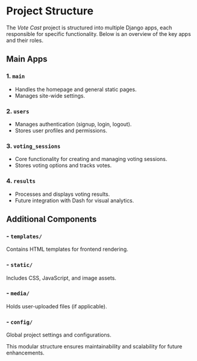 # Project Structure

The *Vote Cast* project is structured into multiple Django apps, each responsible for specific functionality. Below is an overview of the key apps and their roles.

## Main Apps

### 1. `main`
- Handles the homepage and general static pages.
- Manages site-wide settings.

### 2. `users`
- Manages authentication (signup, login, logout).
- Stores user profiles and permissions.

### 3. `voting_sessions`
- Core functionality for creating and managing voting sessions.
- Stores voting options and tracks votes.

### 4. `results`
- Processes and displays voting results.
- Future integration with Dash for visual analytics.

## Additional Components

### - `templates/`
Contains HTML templates for frontend rendering.

### - `static/`
Includes CSS, JavaScript, and image assets.

### - `media/`
Holds user-uploaded files (if applicable).

### - `config/`
Global project settings and configurations.

This modular structure ensures maintainability and scalability for future enhancements.
